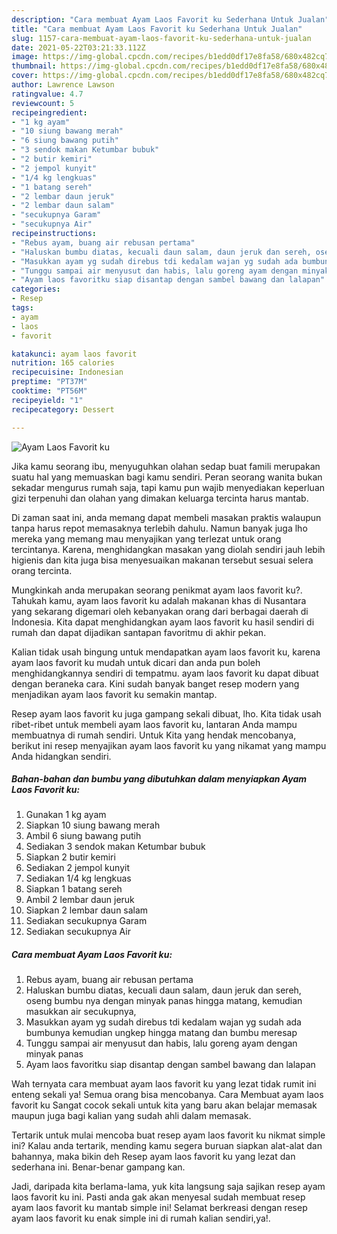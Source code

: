 ```yaml
---
description: "Cara membuat Ayam Laos Favorit ku Sederhana Untuk Jualan"
title: "Cara membuat Ayam Laos Favorit ku Sederhana Untuk Jualan"
slug: 1157-cara-membuat-ayam-laos-favorit-ku-sederhana-untuk-jualan
date: 2021-05-22T03:21:33.112Z
image: https://img-global.cpcdn.com/recipes/b1edd0df17e8fa58/680x482cq70/ayam-laos-favorit-ku-foto-resep-utama.jpg
thumbnail: https://img-global.cpcdn.com/recipes/b1edd0df17e8fa58/680x482cq70/ayam-laos-favorit-ku-foto-resep-utama.jpg
cover: https://img-global.cpcdn.com/recipes/b1edd0df17e8fa58/680x482cq70/ayam-laos-favorit-ku-foto-resep-utama.jpg
author: Lawrence Lawson
ratingvalue: 4.7
reviewcount: 5
recipeingredient:
- "1 kg ayam"
- "10 siung bawang merah"
- "6 siung bawang putih"
- "3 sendok makan Ketumbar bubuk"
- "2 butir kemiri"
- "2 jempol kunyit"
- "1/4 kg lengkuas"
- "1 batang sereh"
- "2 lembar daun jeruk"
- "2 lembar daun salam"
- "secukupnya Garam"
- "secukupnya Air"
recipeinstructions:
- "Rebus ayam, buang air rebusan pertama"
- "Haluskan bumbu diatas, kecuali daun salam, daun jeruk dan sereh, oseng bumbu nya dengan minyak panas hingga matang, kemudian masukkan air secukupnya,"
- "Masukkan ayam yg sudah direbus tdi kedalam wajan yg sudah ada bumbunya kemudian ungkep hingga matang dan bumbu meresap"
- "Tunggu sampai air menyusut dan habis, lalu goreng ayam dengan minyak panas"
- "Ayam laos favoritku siap disantap dengan sambel bawang dan lalapan"
categories:
- Resep
tags:
- ayam
- laos
- favorit

katakunci: ayam laos favorit 
nutrition: 165 calories
recipecuisine: Indonesian
preptime: "PT37M"
cooktime: "PT56M"
recipeyield: "1"
recipecategory: Dessert

---
```



![Ayam Laos Favorit ku](https://img-global.cpcdn.com/recipes/b1edd0df17e8fa58/680x482cq70/ayam-laos-favorit-ku-foto-resep-utama.jpg)

Jika kamu seorang ibu, menyuguhkan olahan sedap buat famili merupakan suatu hal yang memuaskan bagi kamu sendiri. Peran seorang  wanita bukan sekadar mengurus rumah saja, tapi kamu pun wajib menyediakan keperluan gizi terpenuhi dan olahan yang dimakan keluarga tercinta harus mantab.

Di zaman  saat ini, anda memang dapat membeli masakan praktis walaupun tanpa harus repot memasaknya terlebih dahulu. Namun banyak juga lho mereka yang memang mau menyajikan yang terlezat untuk orang tercintanya. Karena, menghidangkan masakan yang diolah sendiri jauh lebih higienis dan kita juga bisa menyesuaikan makanan tersebut sesuai selera orang tercinta. 



Mungkinkah anda merupakan seorang penikmat ayam laos favorit ku?. Tahukah kamu, ayam laos favorit ku adalah makanan khas di Nusantara yang sekarang digemari oleh kebanyakan orang dari berbagai daerah di Indonesia. Kita dapat menghidangkan ayam laos favorit ku hasil sendiri di rumah dan dapat dijadikan santapan favoritmu di akhir pekan.

Kalian tidak usah bingung untuk mendapatkan ayam laos favorit ku, karena ayam laos favorit ku mudah untuk dicari dan anda pun boleh menghidangkannya sendiri di tempatmu. ayam laos favorit ku dapat dibuat dengan beraneka cara. Kini sudah banyak banget resep modern yang menjadikan ayam laos favorit ku semakin mantap.

Resep ayam laos favorit ku juga gampang sekali dibuat, lho. Kita tidak usah ribet-ribet untuk membeli ayam laos favorit ku, lantaran Anda mampu membuatnya di rumah sendiri. Untuk Kita yang hendak mencobanya, berikut ini resep menyajikan ayam laos favorit ku yang nikamat yang mampu Anda hidangkan sendiri.

<!--inarticleads1-->

##### Bahan-bahan dan bumbu yang dibutuhkan dalam menyiapkan Ayam Laos Favorit ku:

1. Gunakan 1 kg ayam
1. Siapkan 10 siung bawang merah
1. Ambil 6 siung bawang putih
1. Sediakan 3 sendok makan Ketumbar bubuk
1. Siapkan 2 butir kemiri
1. Sediakan 2 jempol kunyit
1. Sediakan 1/4 kg lengkuas
1. Siapkan 1 batang sereh
1. Ambil 2 lembar daun jeruk
1. Siapkan 2 lembar daun salam
1. Sediakan secukupnya Garam
1. Sediakan secukupnya Air




<!--inarticleads2-->

##### Cara membuat Ayam Laos Favorit ku:

1. Rebus ayam, buang air rebusan pertama
1. Haluskan bumbu diatas, kecuali daun salam, daun jeruk dan sereh, oseng bumbu nya dengan minyak panas hingga matang, kemudian masukkan air secukupnya,
1. Masukkan ayam yg sudah direbus tdi kedalam wajan yg sudah ada bumbunya kemudian ungkep hingga matang dan bumbu meresap
1. Tunggu sampai air menyusut dan habis, lalu goreng ayam dengan minyak panas
1. Ayam laos favoritku siap disantap dengan sambel bawang dan lalapan




Wah ternyata cara membuat ayam laos favorit ku yang lezat tidak rumit ini enteng sekali ya! Semua orang bisa mencobanya. Cara Membuat ayam laos favorit ku Sangat cocok sekali untuk kita yang baru akan belajar memasak maupun juga bagi kalian yang sudah ahli dalam memasak.

Tertarik untuk mulai mencoba buat resep ayam laos favorit ku nikmat simple ini? Kalau anda tertarik, mending kamu segera buruan siapkan alat-alat dan bahannya, maka bikin deh Resep ayam laos favorit ku yang lezat dan sederhana ini. Benar-benar gampang kan. 

Jadi, daripada kita berlama-lama, yuk kita langsung saja sajikan resep ayam laos favorit ku ini. Pasti anda gak akan menyesal sudah membuat resep ayam laos favorit ku mantab simple ini! Selamat berkreasi dengan resep ayam laos favorit ku enak simple ini di rumah kalian sendiri,ya!.

